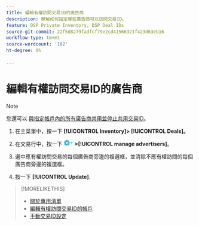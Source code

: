```yaml
---
title: 編輯有權訪問交易ID的廣告商
description: 瞭解如何指定哪些廣告商可以訪問交易ID。
feature: DSP Private Inventory, DSP Deal IDs
source-git-commit: 22f5d8279fadfcf79e2cd41566321f423d63eb16
workflow-type: tm+mt
source-wordcount: '102'
ht-degree: 0%

---
```


# 編輯有權訪問交易ID的廣告商

>[!NOTE]
>
>您還可以 [與指定帳戶內的所有廣告商共用並停止共用交易ID](deal-id-share.md)。

1. 在主菜單中，按一下 **[!UICONTROL Inventory]> [!UICONTROL Deals]。**

1. 在交易行中，按一下  ![「選項」菜單](/help/dsp/assets/options-menu.png) **>[!UICONTROL manage advertisers]**。

1. 選中應有權訪問交易的每個廣告商旁邊的複選框，並清除不應有權訪問的每個廣告商旁邊的複選框。

1. 按一下 **[!UICONTROL Update]**.

>[!MORELIKETHIS]
>* [關於專用清單](private-inventory-about.md)
>* [編輯有權訪問交易ID的帳戶](/help/dsp/inventory/deal-id-share.md)
>* [手動交易ID設定](deal-id-settings.md)


